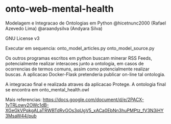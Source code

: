 # onto-web-mental-health

Modelagem e Integracao de Ontologias em Python @hicetnunc2000 (Rafael Azevedo Lima) @araandysilva (Andyara Silva)

GNU License v3

Executar em sequencia:
onto_model_articles.py
onto_model_source.py

Os outros programas escritos em python buscam minerar RSS Feeds, potencialmente realizar interacoes junto a ontologia, em casos de ocorrencias de termos comuns, assim como potencialmente realizar buscas. A aplicacao Docker-Flask pretenderia publicar on-line tal ontologia.

A integracao final e realizada atraves da aplicacao Protege.
A ontologia final se encontra em onto_mental_health.owl

Mais referencias:
https://docs.google.com/document/d/e/2PACX-1vTRLowy2OWc1dB-XGeGkVPqkgALaTRWBTdRvGOs3qUgV5_xACa0EbNn3huPMPtz_fV3N3iHY3MsaW44/pub

